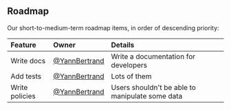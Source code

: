 ## Roadmap

Our short-to-medium-term roadmap items, in order of descending priority:


 Feature                                                  | Owner                                                                            | Details
 :------------------------------------------------------- | :------------------------------------------------------------------------------- | :------
 Write docs                                               | [@YannBertrand](https://github.com/YannBertrand)     | Write a documentation for developers
 Add tests                                                | [@YannBertrand](https://github.com/YannBertrand)     | Lots of them
 Write policies                                           | [@YannBertrand](https://github.com/YannBertrand)     | Users shouldn't be able to manipulate some data